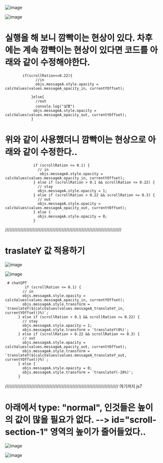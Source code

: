 
![image](https://github.com/understanding963852/app-clone1/assets/60366769/a1fe1cf8-0e12-451d-84a1-df4af5b232c5)


![image](https://github.com/understanding963852/app-clone1/assets/60366769/20a3c607-85bb-4d9d-a9a5-b2f931bf4c92)


# 실행을 해 보니 깜빡이는 현상이 있다. 차후에는 계속 깜빡이는 현상이 있다면 코드를 아래와 같이 수정해야한다.

            if(scrollRation<=0.22){
                  //in
                  objs.messageA.style.opacity = calcValues(values.messageA_opacity_in, currentYOffset);

                }else{
                  //out
                  console.log("실행")
                 objs.messageA.style.opacity = calcValues(values.messageA_opacity_out, currentYOffset);
                }

# 위와 같이 사용했더니 깜빡이는 현상으로 아래와 같이 수정한다..

                 if (scrollRation <= 0.1) {
                   // in
                    objs.messageA.style.opacity = calcValues(values.messageA_opacity_in, currentYOffset);
                 } else if (scrollRation > 0.1 && scrollRation <= 0.22) {
                   // stay
                   objs.messageA.style.opacity = 1;
                 } else if (scrollRation > 0.22 && scrollRation <= 0.3) {
                   // out
                   objs.messageA.style.opacity = calcValues(values.messageA_opacity_out, currentYOffset);
                 } else {
                   objs.messageA.style.opacity = 0;
                 }
////////////////////////////////////////////////////////////////////////////


# traslateY 값 적용하기 
![image](https://github.com/understanding963852/app-clone1/assets/60366769/f54310c5-d671-4ba5-b825-dabd2e3f5ed0)

![image](https://github.com/understanding963852/app-clone1/assets/60366769/2151e01e-05b1-42a5-ba19-4e278ccaf6b0)


     # chatGPT
             if (scrollRation <= 0.1) {
            // in
            objs.messageA.style.opacity = calcValues(values.messageA_opacity_in, currentYOffset);
            objs.messageA.style.transform = `translateY(${calcValues(values.messageA_translateY_in, currentYOffset)}%)`;
          } else if (scrollRation > 0.1 && scrollRation <= 0.22) {
            // stay
            objs.messageA.style.opacity = 1;
            objs.messageA.style.transform = 'translateY(0%)';
          } else if (scrollRation > 0.22 && scrollRation <= 0.3) {
            // out
            objs.messageA.style.opacity = calcValues(values.messageA_opacity_out, currentYOffset);
            objs.messageA.style.transform = `translateY(${calcValues(values.messageA_translateY_out, currentYOffset)}%)`;
          } else {
            objs.messageA.style.opacity = 0;
            objs.messageA.style.transform = 'translateY(-20%)';
          }

 ////////////////////////////////////////////////////////////////////////// 여기까지 js7
 # 아래에서 type: "normal", 인것들은 높이의 값이 많을 필요가 없다.   --> id="scroll-section-1" 영역의 높이가 줄어들었다..  
![image](https://github.com/understanding963852/app-clone1/assets/60366769/9af49924-5d50-4bd6-83c0-531f481d6bdd)

![image](https://github.com/understanding963852/app-clone1/assets/60366769/791d30c3-e001-467f-9fbb-5d5f6d127a14)




